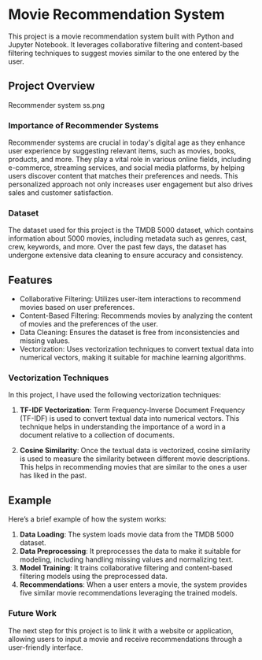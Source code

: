 # Movie Recommendation System

This project is a movie recommendation system built with Python and Jupyter Notebook. It leverages collaborative filtering and content-based filtering techniques to suggest movies similar to the one entered by the user.

## Project Overview
Recommender system ss.png
### Importance of Recommender Systems

Recommender systems are crucial in today's digital age as they enhance user experience by suggesting relevant items, such as movies, books, products, and more. They play a vital role in various online fields, including e-commerce, streaming services, and social media platforms, by helping users discover content that matches their preferences and needs. This personalized approach not only increases user engagement but also drives sales and customer satisfaction.

### Dataset

The dataset used for this project is the TMDB 5000 dataset, which contains information about 5000 movies, including metadata such as genres, cast, crew, keywords, and more. Over the past few days, the dataset has undergone extensive data cleaning to ensure accuracy and consistency.

## Features

- Collaborative Filtering: Utilizes user-item interactions to recommend movies based on user preferences.
- Content-Based Filtering: Recommends movies by analyzing the content of movies and the preferences of the user.
- Data Cleaning: Ensures the dataset is free from inconsistencies and missing values.
- Vectorization: Uses vectorization techniques to convert textual data into numerical vectors, making it suitable for machine learning algorithms.

### Vectorization Techniques

In this project, I have used the following vectorization techniques:

1. **TF-IDF Vectorization**: Term Frequency-Inverse Document Frequency (TF-IDF) is used to convert textual data into numerical vectors. This technique helps in understanding the importance of a word in a document relative to a collection of documents.

2. **Cosine Similarity**: Once the textual data is vectorized, cosine similarity is used to measure the similarity between different movie descriptions. This helps in recommending movies that are similar to the ones a user has liked in the past.

## Example

Here’s a brief example of how the system works:

1. **Data Loading**: The system loads movie data from the TMDB 5000 dataset.
2. **Data Preprocessing**: It preprocesses the data to make it suitable for modeling, including handling missing values and normalizing text.
3. **Model Training**: It trains collaborative filtering and content-based filtering models using the preprocessed data.
4. **Recommendations**: When a user enters a movie, the system provides five similar movie recommendations leveraging the trained models.

### Future Work

The next step for this project is to link it with a website or application, allowing users to input a movie and receive recommendations through a user-friendly interface.

